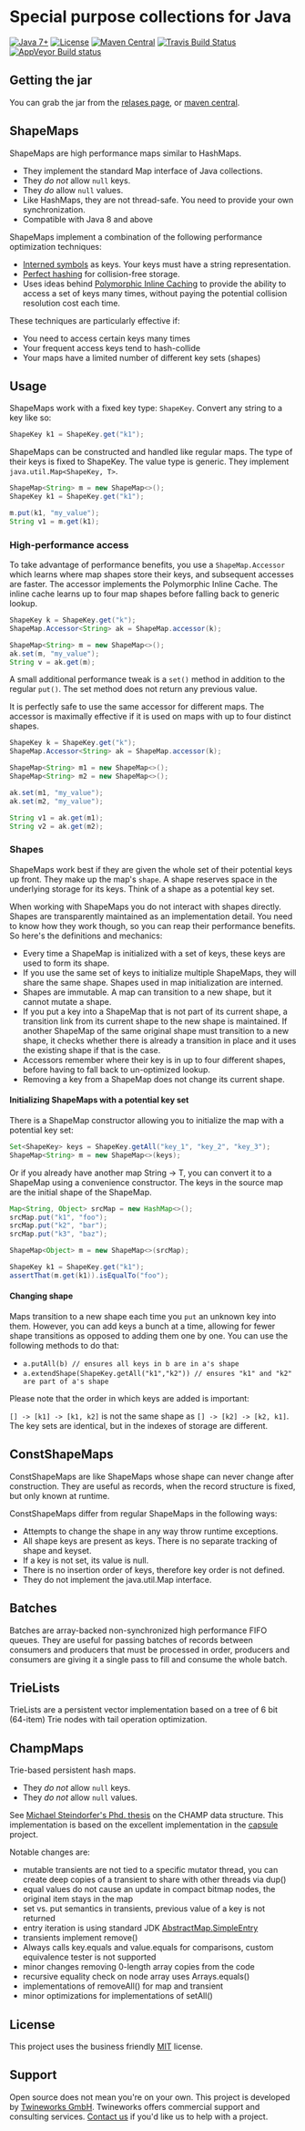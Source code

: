 # Special purpose collections for Java

[![Java 7+](https://img.shields.io/badge/java-8+-4c7e9f.svg)](http://java.oracle.com)
[![License](https://img.shields.io/badge/license-MIT-4c7e9f.svg)](https://raw.githubusercontent.com/twineworks/collections/master/LICENSE.txt)
[![Maven Central](https://maven-badges.herokuapp.com/maven-central/com.twineworks/collections/badge.svg)](http://search.maven.org/#search|gav|1|g:"com.twineworks"%20AND%20a:"collections")
[![Travis Build Status](https://travis-ci.org/twineworks/collections.svg?branch=master)](https://travis-ci.org/twineworks/collections)
[![AppVeyor Build status](https://ci.appveyor.com/api/projects/status/ab9agcx66pw4rjt2/branch/master?svg=true)](https://ci.appveyor.com/project/slawo-ch/collections/branch/master)

## Getting the jar
You can grab the jar from the [relases page](https://github.com/twineworks/collections/releases), or [maven central](http://search.maven.org/#search|gav|1|g:"com.twineworks"%20AND%20a:"collections"). 

## ShapeMaps
ShapeMaps are high performance maps similar to HashMaps.

 * They implement the standard Map interface of Java collections.
 * They _do not_ allow `null` keys.
 * They _do_ allow `null` values.
 * Like HashMaps, they are not thread-safe. You need to provide your own synchronization.
 * Compatible with Java 8 and above

ShapeMaps implement a combination of the following performance optimization techniques:

 * [Interned symbols](https://en.wikipedia.org/wiki/String_interning) as keys. Your keys must have a string representation.
 * [Perfect hashing](https://en.wikipedia.org/wiki/Perfect_hash_function) for collision-free storage.
 * Uses ideas behind [Polymorphic Inline Caching](https://en.wikipedia.org/wiki/Inline_caching) to provide the ability to access a set of keys
    many times, without paying the potential collision resolution cost each time.

These techniques are particularly effective if:

   * You need to access certain keys many times
   * Your frequent access keys tend to hash-collide
   * Your maps have a limited number of different key sets (shapes)

## Usage

ShapeMaps work with a fixed key type: `ShapeKey`. Convert any string to a key like so:

```java
ShapeKey k1 = ShapeKey.get("k1");
```

ShapeMaps can be constructed and handled like regular maps. The type of their keys
is fixed to ShapeKey. The value type is generic. They implement `java.util.Map<ShapeKey, T>`.

```java
ShapeMap<String> m = new ShapeMap<>();
ShapeKey k1 = ShapeKey.get("k1");

m.put(k1, "my_value");
String v1 = m.get(k1);
```

### High-performance access

To take advantage of performance benefits, you use a `ShapeMap.Accessor` which learns where map shapes store
their keys, and subsequent accesses are faster. The accessor implements the Polymorphic Inline Cache. The inline cache
learns up to four map shapes before falling back to generic lookup.

```java
ShapeKey k = ShapeKey.get("k");
ShapeMap.Accessor<String> ak = ShapeMap.accessor(k);

ShapeMap<String> m = new ShapeMap<>();
ak.set(m, "my_value");
String v = ak.get(m);
```
A small additional performance tweak is a `set()` method in addition to the regular `put()`. The set method does not return any previous value.

It is perfectly safe to use the same accessor for different maps. The accessor is maximally effective if it is used on maps with up to four distinct shapes.

```java
ShapeKey k = ShapeKey.get("k");
ShapeMap.Accessor<String> ak = ShapeMap.accessor(k);

ShapeMap<String> m1 = new ShapeMap<>();
ShapeMap<String> m2 = new ShapeMap<>();

ak.set(m1, "my_value");
ak.set(m2, "my_value");

String v1 = ak.get(m1);
String v2 = ak.get(m2);
```

### Shapes

ShapeMaps work best if they are given the whole set of their potential keys up front. They make up the
map's `shape`. A shape reserves space in the underlying storage for its keys. Think of a shape as a potential key set.

When working with ShapeMaps you do not interact with shapes directly. Shapes are transparently maintained as an implementation
detail. You need to know how they work though, so you can reap their performance benefits. So here's the definitions and mechanics:

  * Every time a ShapeMap is initialized with a set of keys, these keys are used to form its shape.
  * If you use the same set of keys to initialize multiple ShapeMaps, they will share the same shape. Shapes used in map initialization are interned.
  * Shapes are immutable. A map can transition to a new shape, but it cannot mutate a shape.
  * If you put a key into a ShapeMap that is not part of its current shape, a transition link from its current shape to
    the new shape is maintained. If another ShapeMap of the same original shape must transition to a new shape, it checks
    whether there is already a transition in place and it uses the existing shape if that is the case.
  * Accessors remember where their key is in up to four different shapes, before having to fall back to un-optimized lookup.
  * Removing a key from a ShapeMap does not change its current shape.


#### Initializing ShapeMaps with a potential key set

There is a ShapeMap constructor allowing you to initialize the map with a potential key set:
```java
Set<ShapeKey> keys = ShapeKey.getAll("key_1", "key_2", "key_3");
ShapeMap<String> m = new ShapeMap<>(keys);
```

Or if you already have another map String -> T, you can convert it to a ShapeMap using a convenience constructor. The keys
in the source map are the initial shape of the ShapeMap.

```java
Map<String, Object> srcMap = new HashMap<>();
srcMap.put("k1", "foo");
srcMap.put("k2", "bar");
srcMap.put("k3", "baz");

ShapeMap<Object> m = new ShapeMap<>(srcMap);

ShapeKey k1 = ShapeKey.get("k1");
assertThat(m.get(k1)).isEqualTo("foo");
```

#### Changing shape
Maps transition to a new shape each time you `put` an unknown key into them.
However, you can add keys a bunch at a time, allowing for fewer shape transitions as opposed to adding them one by one.
You can use the following methods to do that:

 * `a.putAll(b) // ensures all keys in b are in a's shape`
 * `a.extendShape(ShapeKey.getAll("k1","k2")) // ensures "k1" and "k2" are part of a's shape`

Please note that the order in which keys are added is important:

`[] -> [k1] -> [k1, k2]` is not the same shape as `[] -> [k2] -> [k2, k1]`. The key sets are identical, but in the indexes
 of storage are different.

## ConstShapeMaps

ConstShapeMaps are like ShapeMaps whose shape can never change after construction. They are
useful as records, when the record structure is fixed, but only known at runtime. 

ConstShapeMaps differ from regular ShapeMaps in the following ways:
  - Attempts to change the shape in any way throw runtime exceptions.
  - All shape keys are present as keys. There is no separate tracking of shape and keyset.
  - If a key is not set, its value is null.
  - There is no insertion order of keys, therefore key order is not defined.
  - They do not implement the java.util.Map interface.
  
## Batches

Batches are array-backed non-synchronized high performance FIFO queues. They are useful for passing batches of
records between consumers and producers that must be processed in order, producers and consumers are giving it
a single pass to fill and consume the whole batch.

## TrieLists

TrieLists are a persistent vector implementation based on a tree of 6 bit (64-item) Trie nodes with 
tail operation optimization.   

## ChampMaps
Trie-based persistent hash maps. 

 * They _do not_ allow `null` keys.
 * They _do not_ allow `null` values.

See [Michael Steindorfer's Phd. thesis](https://michael.steindorfer.name/publications/phd-thesis-efficient-immutable-collections.pdf) on the CHAMP data structure.
This implementation is based on the excellent implementation in the [capsule](https://github.com/usethesource/capsule) project. 

Notable changes are: 
 - mutable transients are not tied to a specific mutator thread, you can create deep copies of a transient to share with other threads via dup()
 - equal values do not cause an update in compact bitmap nodes, the original item stays in the map
 - set vs. put semantics in transients, previous value of a key is not returned 
 - entry iteration is using standard JDK [AbstractMap.SimpleEntry](https://docs.oracle.com/javase/8/docs/api/java/util/AbstractMap.SimpleEntry.html)   
 - transients implement remove()
 - Always calls key.equals and value.equals for comparisons, custom equivalence tester is not supported
 - minor changes removing 0-length array copies from the code
 - recursive equality check on node array uses Arrays.equals()
 - implementations of removeAll() for map and transient
 - minor optimizations for implementations of setAll()
 
## License
This project uses the business friendly [MIT](https://opensource.org/licenses/MIT) license.

## Support
Open source does not mean you're on your own. This project is developed by [Twineworks GmbH](http://twineworks.com). Twineworks offers commercial support and consulting services. [Contact us](mailto:hi@twineworks.com) if you'd like us to help with a project.
